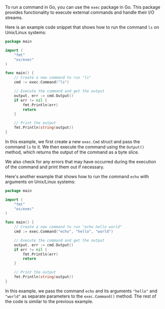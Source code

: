 To run a command in Go, you can use the `exec` package in Go. This package provides functionality to execute external commands and handle their I/O streams.

Here is an example code snippet that shows how to run the command `ls` on Unix/Linux systems:

```go
package main

import (
	"fmt"
	"os/exec"
)

func main() {
	// Create a new command to run "ls"
	cmd := exec.Command("ls")

	// Execute the command and get the output
	output, err := cmd.Output()
	if err != nil {
		fmt.Println(err)
		return
	}

	// Print the output
	fmt.Println(string(output))
}
```

In this example, we first create a new `exec.Cmd` struct and pass the command `ls` to it. We then execute the command using the `Output()` method, which returns the output of the command as a byte slice.

We also check for any errors that may have occurred during the execution of the command and print them out if necessary.

Here's another example that shows how to run the command `echo` with arguments on Unix/Linux systems:

```go
package main

import (
	"fmt"
	"os/exec"
)

func main() {
	// Create a new command to run "echo hello world"
	cmd := exec.Command("echo", "hello", "world")

	// Execute the command and get the output
	output, err := cmd.Output()
	if err != nil {
		fmt.Println(err)
		return
	}

	// Print the output
	fmt.Println(string(output))
}
```

In this example, we pass the command `echo` and its arguments `"hello"` and `"world"` as separate parameters to the `exec.Command()` method. The rest of the code is similar to the previous example.